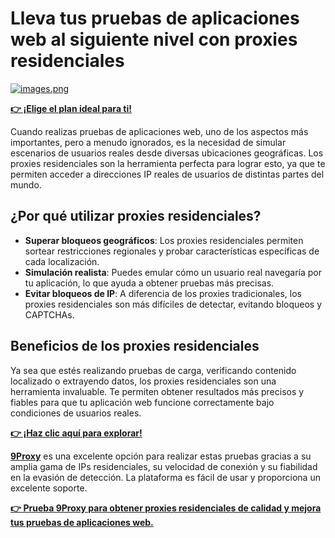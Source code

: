 # Lleva tus pruebas de aplicaciones web al siguiente nivel con proxies residenciales

[![images.png](https://i.postimg.cc/y84brR2F/images.png)](https://postimg.cc/mtjjPPLD)

**[👉 ¡Elige el plan ideal para ti!](https://the9proxy.short.gy/github-pricing-sophie89)**

Cuando realizas pruebas de aplicaciones web, uno de los aspectos más importantes, pero a menudo ignorados, es la necesidad de simular escenarios de usuarios reales desde diversas ubicaciones geográficas. Los proxies residenciales son la herramienta perfecta para lograr esto, ya que te permiten acceder a direcciones IP reales de usuarios de distintas partes del mundo.

## ¿Por qué utilizar proxies residenciales?

- **Superar bloqueos geográficos**: Los proxies residenciales permiten sortear restricciones regionales y probar características específicas de cada localización.
- **Simulación realista**: Puedes emular cómo un usuario real navegaría por tu aplicación, lo que ayuda a obtener pruebas más precisas.
- **Evitar bloqueos de IP**: A diferencia de los proxies tradicionales, los proxies residenciales son más difíciles de detectar, evitando bloqueos y CAPTCHAs.

## Beneficios de los proxies residenciales

Ya sea que estés realizando pruebas de carga, verificando contenido localizado o extrayendo datos, los proxies residenciales son una herramienta invaluable. Te permiten obtener resultados más precisos y fiables para que tu aplicación web funcione correctamente bajo condiciones de usuarios reales.

**[👉 ¡Haz clic aquí para explorar!](https://the9proxy.short.gy/github-homepage-sophie89)**

**[9Proxy](https://the9proxy.short.gy/github-homepage-sophie89)** es una excelente opción para realizar estas pruebas gracias a su amplia gama de IPs residenciales, su velocidad de conexión y su fiabilidad en la evasión de detección. La plataforma es fácil de usar y proporciona un excelente soporte.

**[👉 Prueba 9Proxy para obtener proxies residenciales de calidad y mejora tus pruebas de aplicaciones web.](https://the9proxy.short.gy/github-pricing-sophie89)**

